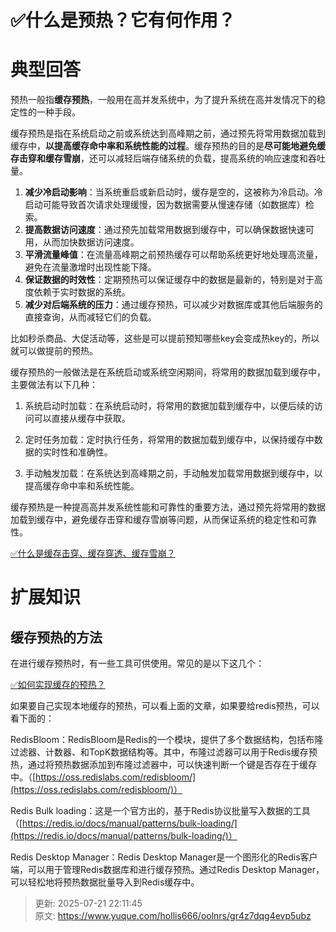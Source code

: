 # ✅什么是预热？它有何作用？

# 典型回答


预热一般指**缓存预热**，一般用在高并发系统中，为了提升系统在高并发情况下的稳定性的一种手段。



缓存预热是指在系统启动之前或系统达到高峰期之前，通过预先将常用数据加载到缓存中，**以提高缓存命中率和系统性能的过程**。缓存预热的目的是**尽可能地避免缓存击穿和缓存雪崩**，还可以减轻后端存储系统的负载，提高系统的响应速度和吞吐量。



1. **减少冷启动影响**：当系统重启或新启动时，缓存是空的，这被称为冷启动。冷启动可能导致首次请求处理缓慢，因为数据需要从慢速存储（如数据库）检索。
2. **提高数据访问速度**：通过预先加载常用数据到缓存中，可以确保数据快速可用，从而加快数据访问速度。
3. **平滑流量峰值**：在流量高峰期之前预热缓存可以帮助系统更好地处理高流量，避免在流量激增时出现性能下降。
4. **保证数据的时效性**：定期预热可以保证缓存中的数据是最新的，特别是对于高度依赖于实时数据的系统。
5. **减少对后端系统的压力**：通过缓存预热，可以减少对数据库或其他后端服务的直接查询，从而减轻它们的负载。



比如秒杀商品、大促活动等，这些是可以提前预知哪些key会变成热key的，所以就可以做提前的预热。



缓存预热的一般做法是在系统启动或系统空闲期间，将常用的数据加载到缓存中，主要做法有以下几种：



1. 系统启动时加载：在系统启动时，将常用的数据加载到缓存中，以便后续的访问可以直接从缓存中获取。



2. 定时任务加载：定时执行任务，将常用的数据加载到缓存中，以保持缓存中数据的实时性和准确性。



3. 手动触发加载：在系统达到高峰期之前，手动触发加载常用数据到缓存中，以提高缓存命中率和系统性能。



缓存预热是一种提高高并发系统性能和可靠性的重要方法，通过预先将常用的数据加载到缓存中，避免缓存击穿和缓存雪崩等问题，从而保证系统的稳定性和可靠性。



[✅什么是缓存击穿、缓存穿透、缓存雪崩？](https://www.yuque.com/hollis666/oolnrs/abfis3)



# 扩展知识
## 缓存预热的方法


在进行缓存预热时，有一些工具可供使用。常见的是以下这几个：



[✅如何实现缓存的预热？](https://www.yuque.com/hollis666/oolnrs/lu2phlltfr1umdxw)



如果要自己实现本地缓存的预热，可以看上面的文章，如果要给redis预热，可以看下面的：



RedisBloom：RedisBloom是Redis的一个模块，提供了多个数据结构，包括布隆过滤器、计数器、和TopK数据结构等。其中，布隆过滤器可以用于Redis缓存预热，通过将预热数据添加到布隆过滤器中，可以快速判断一个键是否存在于缓存中。（[https://oss.redislabs.com/redisbloom/](https://oss.redislabs.com/redisbloom/)）



Redis Bulk loading：这是一个官方出的，基于Redis协议批量写入数据的工具（[https://redis.io/docs/manual/patterns/bulk-loading/](https://redis.io/docs/manual/patterns/bulk-loading/)）



Redis Desktop Manager：Redis Desktop Manager是一个图形化的Redis客户端，可以用于管理Redis数据库和进行缓存预热。通过Redis Desktop Manager，可以轻松地将预热数据批量导入到Redis缓存中。





> 更新: 2025-07-21 22:11:45  
> 原文: <https://www.yuque.com/hollis666/oolnrs/gr4z7dqg4evp5ubz>